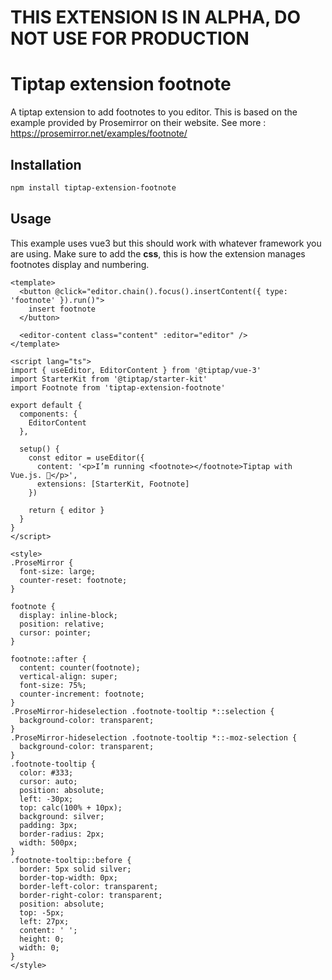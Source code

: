 # THIS EXTENSION IS IN ALPHA, DO NOT USE FOR PRODUCTION

# Tiptap extension footnote

A tiptap extension to add footnotes to you editor.
This is based on the example provided by Prosemirror on their website. See more : https://prosemirror.net/examples/footnote/

## Installation

```bash
npm install tiptap-extension-footnote
```
## Usage
This example uses vue3 but this should work with whatever framework you are using. Make sure to add the **css**, this is how the extension manages footnotes display and numbering.

```vue
<template>
  <button @click="editor.chain().focus().insertContent({ type: 'footnote' }).run()">
    insert footnote
  </button>

  <editor-content class="content" :editor="editor" />
</template>

<script lang="ts">
import { useEditor, EditorContent } from '@tiptap/vue-3'
import StarterKit from '@tiptap/starter-kit'
import Footnote from 'tiptap-extension-footnote'

export default {
  components: {
    EditorContent
  },

  setup() {
    const editor = useEditor({
      content: '<p>I’m running <footnote></footnote>Tiptap with Vue.js. 🎉</p>',
      extensions: [StarterKit, Footnote]
    })

    return { editor }
  }
}
</script>

<style>
.ProseMirror {
  font-size: large;
  counter-reset: footnote;
}

footnote {
  display: inline-block;
  position: relative;
  cursor: pointer;
}

footnote::after {
  content: counter(footnote);
  vertical-align: super;
  font-size: 75%;
  counter-increment: footnote;
}
.ProseMirror-hideselection .footnote-tooltip *::selection {
  background-color: transparent;
}
.ProseMirror-hideselection .footnote-tooltip *::-moz-selection {
  background-color: transparent;
}
.footnote-tooltip {
  color: #333;
  cursor: auto;
  position: absolute;
  left: -30px;
  top: calc(100% + 10px);
  background: silver;
  padding: 3px;
  border-radius: 2px;
  width: 500px;
}
.footnote-tooltip::before {
  border: 5px solid silver;
  border-top-width: 0px;
  border-left-color: transparent;
  border-right-color: transparent;
  position: absolute;
  top: -5px;
  left: 27px;
  content: ' ';
  height: 0;
  width: 0;
}
</style>
```
